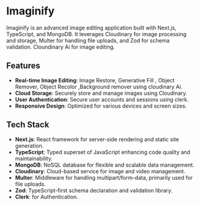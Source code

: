 # Imaginify

Imaginify is an advanced image editing application built with Next.js, TypeScript, and MongoDB. It leverages Cloudinary for image processing and storage, Multer for handling file uploads, and Zod for schema validation.
Cloundinary Ai for image editing.

## Features

- **Real-time Image Editing**: Image Restore, Generative Fill , Object Remover, Object Recolor ,Background remover  using cloudinary Ai.
- **Cloud Storage**: Securely store and manage images using Cloudinary.
- **User Authentication**: Secure user accounts and sessions using clerk.
- **Responsive Design**: Optimized for various devices and screen sizes.

## Tech Stack

- **Next.js**: React framework for server-side rendering and static site generation.
- **TypeScript**: Typed superset of JavaScript enhancing code quality and maintainability.
- **MongoDB**: NoSQL database for flexible and scalable data management.
- **Cloudinary**: Cloud-based service for image and video management.
- **Multer**: Middleware for handling multipart/form-data, primarily used for file uploads.
- **Zod**: TypeScript-first schema declaration and validation library.
- **Clerk**: for Authentication.
  

